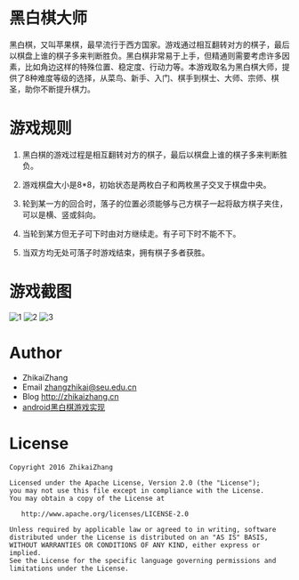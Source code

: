 黑白棋大师
============

黑白棋，又叫苹果棋，最早流行于西方国家。游戏通过相互翻转对方的棋子，最后以棋盘上谁的棋子多来判断胜负。黑白棋非常易于上手，但精通则需要考虑许多因素，比如角边这样的特殊位置、稳定度、行动力等。本游戏取名为黑白棋大师，提供了8种难度等级的选择，从菜鸟、新手、入门、棋手到棋士、大师、宗师、棋圣，助你不断提升棋力。

游戏规则
============

1. 黑白棋的游戏过程是相互翻转对方的棋子，最后以棋盘上谁的棋子多来判断胜负。

2. 游戏棋盘大小是8*8，初始状态是两枚白子和两枚黑子交叉于棋盘中央。

3. 轮到某一方的回合时，落子的位置必须能够与己方棋子一起将敌方棋子夹住，可以是横、竖或斜向。

4. 当轮到某方但无子可下时由对方继续走。有子可下时不能不下。

5. 当双方均无处可落子时游戏结束，拥有棋子多者获胜。

游戏截图
============

![1](https://github.com/laserwave/Reversi/blob/master/images/1.png)
![2](https://github.com/laserwave/Reversi/blob/master/images/2.png)
![3](https://github.com/laserwave/Reversi/blob/master/images/3.png)



Author
============

 * ZhikaiZhang 
 * Email <zhangzhikai@seu.edu.cn>
 * Blog <http://zhikaizhang.cn>
 * [android黑白棋游戏实现](http://zhikaizhang.cn/2016/07/28/android黑白棋游戏实现/)
 
 License
=======

    Copyright 2016 ZhikaiZhang 

    Licensed under the Apache License, Version 2.0 (the "License");
    you may not use this file except in compliance with the License.
    You may obtain a copy of the License at

       http://www.apache.org/licenses/LICENSE-2.0

    Unless required by applicable law or agreed to in writing, software
    distributed under the License is distributed on an "AS IS" BASIS,
    WITHOUT WARRANTIES OR CONDITIONS OF ANY KIND, either express or implied.
    See the License for the specific language governing permissions and
    limitations under the License.

